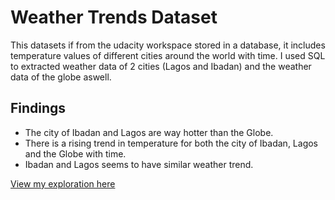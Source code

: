 # Weather Trends Dataset
This datasets if from the udacity workspace stored in a database, it includes temperature values of different cities around the world with time. 
I used SQL to extracted weather data of 2 cities (Lagos and Ibadan) and the weather data of the globe aswell.

## Findings
* The city of Ibadan and Lagos are way hotter than the Globe.
* There is a rising trend in temperature for both the city of Ibadan, Lagos and the Globe with time.
* Ibadan and Lagos seems to have similar weather trend.

[View my exploration here](https://github.com/mathias-mike/Analyzing-Data/blob/master/Explore%20Weather%20Trend%20-%20Project%201/Project%20(Explore%20Weather%20Trends).ipynb)